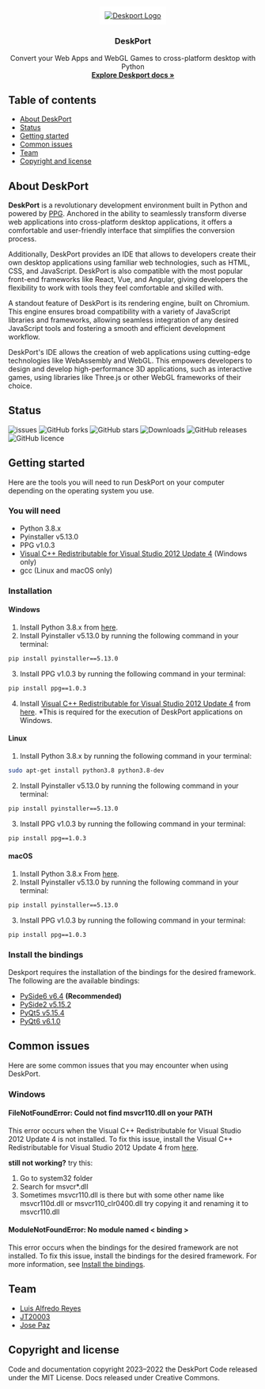 <link href="https://cdn.jsdelivr.net/npm/bootstrap@5.1.3/dist/css/bootstrap.min.css" rel="stylesheet" integrity="sha384-1BmE4kWBq78iYhFldvKuhfTAU6auU8tT94WrHftjDbrCEXSU1oBoqyl2QvZ6jIW3" crossorigin="anonymous">

<p align="center">
  <a href="#">
  <img src="https://ik.imagekit.io/kummiktgaiq/Deskport/svgviewer-png-output_aArqbhGzM.png?updatedAt=1691488620054" alt="Deskport Logo" style="max-width: 100%;background: white;padding: 10px;">
  </a>
</p>

<h3 align="center">DeskPort</h3>

<p align="center">
  Convert your Web Apps and WebGL Games to cross-platform desktop with Python
  <br>
  <a href="#docs"><strong>Explore Deskport docs »</strong></a>
  <br>
</p>

## Table of contents

- [About DeskPort](#about-deskport)
- [Status](#status)
- [Getting started](#getting-started)
- [Common issues](#common-issues)
- [Team](#team)
- [Copyright and license](#copyright-and-license)

## About DeskPort

**DeskPort** is a revolutionary development environment built in Python and powered by [PPG](https://github.com/runesc/ppg). Anchored in the ability to seamlessly transform diverse web applications into cross-platform desktop applications, it offers a comfortable and user-friendly interface that simplifies the conversion process.

Additionally, DeskPort provides an IDE that allows to developers create their own desktop applications using familiar web technologies, such as HTML, CSS, and JavaScript. DeskPort is also compatible with the most popular front-end frameworks like React, Vue, and Angular, giving developers the flexibility to work with tools they feel comfortable and skilled with.

A standout feature of DeskPort is its rendering engine, built on Chromium. This engine ensures broad compatibility with a variety of JavaScript libraries and frameworks, allowing seamless integration of any desired JavaScript tools and fostering a smooth and efficient development workflow.

DeskPort's IDE allows the creation of web applications using cutting-edge technologies like WebAssembly and WebGL. This empowers developers to design and develop high-performance 3D applications, such as interactive games, using libraries like Three.js or other WebGL frameworks of their choice.
## Status

![issues](https://img.shields.io/github/issues/DeskPortApp/DeskPort)
![GitHub forks](https://img.shields.io/github/forks/DeskPortApp/DeskPort)
![GitHub stars](https://img.shields.io/github/stars/DeskPortApp/DeskPort)
![Downloads](https://img.shields.io/github/downloads/DeskPortApp/DeskPort/total)
![GitHub releases](https://img.shields.io/github/v/release/DeskPortApp/DeskPort)
![GitHub licence](	https://img.shields.io/github/license/DeskPortApp/DeskPort)

## Getting started
Here are the tools you will need to run DeskPort on your computer depending on the operating system you use.

### You will need

- Python 3.8.x
- Pyinstaller v5.13.0
- PPG v1.0.3
- [Visual C++ Redistributable for Visual Studio 2012 Update 4](https://www.microsoft.com/en-us/download/details.aspx?id=30679) (Windows only)
- gcc (Linux and macOS only)

### Installation

#### Windows
1. Install Python 3.8.x from [here](https://www.python.org/downloads/release/python-3810/).
2. Install Pyinstaller v5.13.0 by running the following command in your terminal:
```bash
pip install pyinstaller==5.13.0
```
3. Install PPG v1.0.3 by running the following command in your terminal:
```bash
pip install ppg==1.0.3
```
4. Install [Visual C++ Redistributable for Visual Studio 2012 Update 4](https://www.microsoft.com/en-us/download/details.aspx?id=30679) from [here](https://www.microsoft.com/en-us/download/details.aspx?id=30679). *This is required for the execution of DeskPort applications on Windows.

#### Linux
1. Install Python 3.8.x by running the following command in your terminal:
```bash
sudo apt-get install python3.8 python3.8-dev
```
2. Install Pyinstaller v5.13.0 by running the following command in your terminal:
```bash
pip install pyinstaller==5.13.0
```
3. Install PPG v1.0.3 by running the following command in your terminal:
```bash
pip install ppg==1.0.3
```

#### macOS
1. Install Python 3.8.x From [here](https://www.python.org/downloads/release/python-3810/).
2. Install Pyinstaller v5.13.0 by running the following command in your terminal:
```bash
pip install pyinstaller==5.13.0
```
3. Install PPG v1.0.3 by running the following command in your terminal:
```bash
pip install ppg==1.0.3
```

### Install the bindings

Deskport requires the installation of the bindings for the desired framework. The following are the available bindings:

- [PySide6 v6.4](https://pypi.org/project/PySide6/6.4.0/) **(Recommended)**
- [PySide2 v5.15.2](https://pypi.org/project/PySide2/5.15.2/)
- [PyQt5 v5.15.4](https://pypi.org/project/PyQt5/5.15.4/)
- [PyQt6 v6.1.0](https://pypi.org/project/PyQt6/6.1.0/)

## Common issues
Here are some common issues that you may encounter when using DeskPort.

### Windows
#### FileNotFoundError: Could not find msvcr110.dll on your PATH
This error occurs when the Visual C++ Redistributable for Visual Studio 2012 Update 4 is not installed. To fix this issue, install the Visual C++ Redistributable for Visual Studio 2012 Update 4 from [here](https://www.microsoft.com/en-us/download/details.aspx?id=30679).

**still not working?** try this:
1. Go to system32 folder
2. Search for msvcr*.dll
3. Sometimes msvcr110.dll is there but with some other name like msvcr110d.dll or msvcr110_clr0400.dll try copying it and renaming it to msvcr110.dll

#### ModuleNotFoundError: No module named < binding >
This error occurs when the bindings for the desired framework are not installed. To fix this issue, install the bindings for the desired framework. For more information, see [Install the bindings](#install-the-bindings).


## Team

- [Luis Alfredo Reyes](https://github.com/runesc)
- [JT20003](https://github.com/JT20003)
- [Jose Paz](https://github.com/Ty6Way)

## Copyright and license
Code and documentation copyright 2023–2022 the DeskPort Code released under the MIT License. Docs released under Creative Commons.
